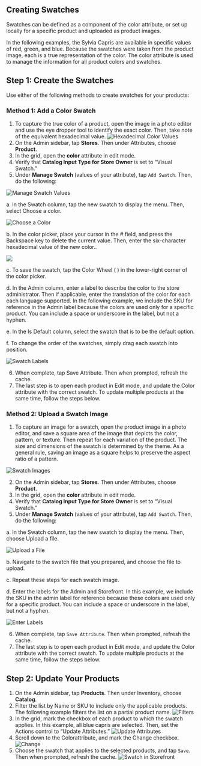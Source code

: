 Creating Swatches
--

Swatches can be defined as a component of the color attribute, or set up locally for a specific product and uploaded as product images.

In the following examples, the Sylvia Capris are available in specific values of red, green, and blue. Because the swatches were taken from the product image, each is a true representation of the color. The color attribute is used to manage the information for all product colors and swatches.

## Step 1: Create the Swatches

Use either of the following methods to create swatches for your products:

### Method 1: Add a Color Swatch

1.	To capture the true color of a product, open the image in a photo editor and use the eye dropper tool to identify the exact color. Then, take note of the equivalent hexadecimal value.
![Hexadecimal Color Values](https://docs.magento.com/m2/ce/user_guide/Resources/Images/swatch-hex-values_thumb_0_0.png)
2.	On the Admin sidebar, tap **Stores**. Then under Attributes, choose **Product**.
3.	In the grid, open the **color** attribute in edit mode.
4.	Verify that **Catalog Input Type for Store Owner** is set to “Visual Swatch.”
5.	Under **Manage Swatch** (values of your attribute), tap `Add Swatch`. Then, do the following:
 
  ![Manage Swatch Values](https://docs.magento.com/m2/ce/user_guide/Resources/Images/attribute-color-manage-swatch-values_thumb_0_0.png)
  
  a.	In the Swatch column, tap the new swatch to display the menu. Then, select Choose a color.
 
  ![Choose a Color](https://docs.magento.com/m2/ce/user_guide/Resources/Images/attribute-color-swatch-menu_thumb_0_0.png)
  
  b.	In the color picker, place your cursor in the # field, and press the Backspace key to delete the current value. Then, enter the six-character hexadecimal value of the new color..

  ![](https://docs.magento.com/m2/ce/user_guide/Resources/Images/attribute-swatch-color-picker-hex-value_thumb_0_0.png)

  c.	To save the swatch, tap the Color Wheel (  ) in the lower-right corner of the color picker.

  d.	In the Admin column, enter a label to describe the color to the store administrator. Then if applicable, enter the translation of the color for each each language supported. In the following example, we include the SKU for reference in the Admin label because the colors are used only for a specific product. You can include a space or underscore in the label, but not a hyphen.

  e.	In the Is Default column, select the swatch that is to be the default option.

  f.	To change the order of the swatches, simply drag each swatch into position.
 
  ![Swatch Labels](https://docs.magento.com/m2/ce/user_guide/Resources/Images/attribute-swatch-labels_thumb_0_0.png)
  
6.	When complete, tap Save Attribute. Then when prompted, refresh the cache.
7.	The last step is to open each product in Edit mode, and update the Color attribute with the correct swatch. To update multiple products at the same time, follow the steps below.

### Method 2: Upload a Swatch Image

1.	To capture an image for a swatch, open the product image in a photo editor, and save a square area of the image that depicts the color, pattern, or texture. Then repeat for each variation of the product. The size and dimensions of the swatch is determined by the theme. As a general rule, saving an image as a square helps to preserve the aspect ratio of a pattern.
 
![Swatch Images](https://docs.magento.com/m2/ce/user_guide/Resources/Images/swatch-samples_thumb_0_0.png)

2.	On the Admin sidebar, tap **Stores**. Then under Attributes, choose **Product**.
3.	In the grid, open the **color** attribute in edit mode.
4.	Verify that **Catalog Input Type for Store Owner** is set to “Visual Swatch.”
5.	Under **Manage Swatch** (values of your attribute), tap `Add Swatch`. Then, do the following:

  a.	In the Swatch column, tap the new swatch to display the menu. Then, choose Upload a file.
 
  ![Upload a File](https://docs.magento.com/m2/ce/user_guide/Resources/Images/attribute-swatch-add-upload-file_thumb_0_0.png)
  
  b.	Navigate to the swatch file that you prepared, and choose the file to upload.

  c.	Repeat these steps for each swatch image.

  d.	Enter the labels for the Admin and Storefront. In this example, we include the SKU in the admin label for reference because these colors are used only for a specific product. You can include a space or underscore in the label, but not a hyphen.
 
  ![Enter Labels](https://docs.magento.com/m2/ce/user_guide/Resources/Images/swatch-upload_thumb_0_0.png)
  
6.	When complete, tap `Save Attribute`. Then when prompted, refresh the cache.
7.	The last step is to open each product in Edit mode, and update the Color attribute with the correct swatch. To update multiple products at the same time, follow the steps below.

## Step 2: Update Your Products

1.	On the Admin sidebar, tap **Products**. Then under Inventory, choose **Catalog**.
2.	Filter the list by Name or SKU to include only the applicable products. The following example filters the list on a partial product name.
 ![Filters](https://docs.magento.com/m2/ce/user_guide/Resources/Images/swatch-apply-filter-product_thumb_0_0.png)
3.	In the grid, mark the checkbox of each product to which the swatch applies. In this example, all blue capris are selected.  Then, set the Actions control to “Update Attributes.”
![Update Attributes](https://docs.magento.com/m2/ce/user_guide/Resources/Images/swatch-apply-update-attributes_thumb_0_0.png)
4.	Scroll down to the Colorattribute, and mark the Change checkbox.
![Change](https://docs.magento.com/m2/ce/user_guide/Resources/Images/swatch-update-attributes-choose-color_thumb_0_0.png)
5.	Choose the swatch that applies to the selected products, and tap `Save`. Then when prompted, refresh the cache.
![Swatch in Storefront](https://docs.magento.com/m2/ce/user_guide/Resources/Images/storefront-swatch-blue-schmear_thumb_0_0.png)